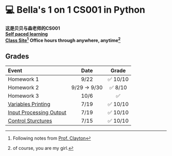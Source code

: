 # :computer: Bella's 1 on 1 CS001 in Python

**这是贝贝与森老师的CS001**  
**[Self paced learning](https://cs.nyu.edu/elearning/CSCI_UA_0002/index.php)**  
**[Class Site](https://cs.nyu.edu/courses/spring25/CSCI-UA.0002-006/notes/)[^1]**
**Office hours through anywhere, anytime[^2]** 


## Grades
<!-- :black_square_button:  -->
| Event                                                                                                                |     Date     |          Grade           |
| :------------------------------------------------------------------------------------------------------------------- | :----------: | :----------------------: |
| Homework 1                                                                                                           |     9/22     | :white_check_mark: 10/10 |
| Homework 2                                                                                                           | 9/29 -> 9/30 | :white_check_mark: 8/10  |
| Homework 3                                                                                                           |     10/6     |    :white_check_mark:    |
| [Variables Printing](https://cs.nyu.edu/courses/spring25/CSCI-UA.0002-006/assignments/variables-printing/)           |     7/19     | :white_check_mark: 10/10 |
| [Input Processing Output](https://cs.nyu.edu/courses/spring25/CSCI-UA.0002-006/assignments/input-processing-output/) |     7/19     | :white_check_mark: 10/10 |
| [Control Sturctures](https://cs.nyu.edu/courses/spring25/CSCI-UA.0002-006/assignments/control-structures/)           |     7/15     | :white_check_mark: 10/10 |

[^1]: Following notes from [Prof. Clayton](https://cs.nyu.edu/~jclayton/)
[^2]: of course, you are my girl.
